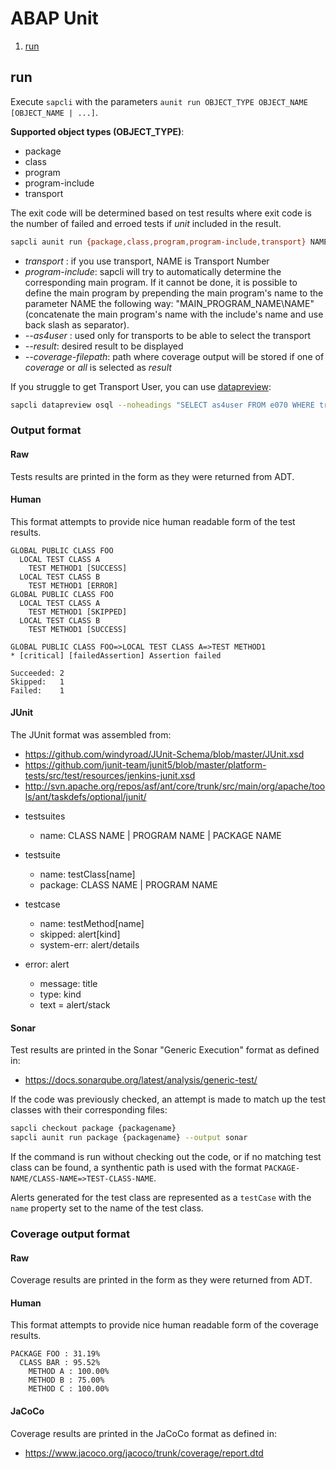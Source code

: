 # ABAP Unit

1. [run](#run)

## run

Execute `sapcli` with the parameters `aunit run OBJECT_TYPE OBJECT_NAME [OBJECT_NAME | ...]`.

**Supported object types (OBJECT_TYPE)**:
- package
- class
- program
- program-include
- transport

The exit code will be determined based on test results where exit code is the
number of failed and erroed tests if _unit_ included in the result.

```bash
sapcli aunit run {package,class,program,program-include,transport} NAME [--output {raw,human,junit4,junit4warningsng}] [--as4user NAME] [--result {unit,coverage,all}] [--coverage-output {raw, human, jacoco}] [--coverage-filepath PATH]
```

- _transport_ : if you use transport, NAME is Transport Number
- _program-include_: sapcli will try to automatically determine the corresponding main program. If it cannot be done, it is possible to define the main program by prepending the main program's name to the parameter NAME the following way: "MAIN\_PROGRAM\_NAME\\NAME" (concatenate the main program's name with the include's name and use back slash as separator).
- _--as4user_ : used only for transports to be able to select the transport
- _--result_: desired result to be displayed
- _--coverage-filepath_: path where coverage output will be stored if one of _coverage_ or _all_ is selected as _result_

If you struggle to get Transport User, you can use [datapreview](datapreview.md):

```bash
sapcli datapreview osql --noheadings "SELECT as4user FROM e070 WHERE trkorr EQ '$CORRNR'"
```

### Output format

#### Raw

Tests results are printed in the form as they were returned from ADT.

#### Human

This format attempts to provide nice human readable form of the test results.

```
GLOBAL PUBLIC CLASS FOO
  LOCAL TEST CLASS A
    TEST METHOD1 [SUCCESS]
  LOCAL TEST CLASS B
    TEST METHOD1 [ERROR]
GLOBAL PUBLIC CLASS FOO
  LOCAL TEST CLASS A
    TEST METHOD1 [SKIPPED]
  LOCAL TEST CLASS B
    TEST METHOD1 [SUCCESS]

GLOBAL PUBLIC CLASS FOO=>LOCAL TEST CLASS A=>TEST METHOD1
* [critical] [failedAssertion] Assertion failed

Succeeded: 2
Skipped:   1
Failed:    1
```

#### JUnit

The JUnit format was assembled from:
- https://github.com/windyroad/JUnit-Schema/blob/master/JUnit.xsd
- https://github.com/junit-team/junit5/blob/master/platform-tests/src/test/resources/jenkins-junit.xsd
- http://svn.apache.org/repos/asf/ant/core/trunk/src/main/org/apache/tools/ant/taskdefs/optional/junit/

* testsuites
  - name: CLASS NAME | PROGRAM NAME | PACKAGE NAME

* testsuite
  - name: testClass[name]
  - package: CLASS NAME | PROGRAM NAME

* testcase
  - name: testMethod[name]
  - skipped: alert[kind]
  - system-err: alert/details

* error: alert
  - message: title
  - type: kind
  - text = alert/stack

#### Sonar

Test results are printed in the Sonar "Generic Execution" format as defined in:
- https://docs.sonarqube.org/latest/analysis/generic-test/

If the code was previously checked, an attempt is made to match up the test classes with their corresponding files:

```bash
sapcli checkout package {packagename}
sapcli aunit run package {packagename} --output sonar
```

If the command is run without checking out the code, or if no matching test class can be found, a synthentic path
is used with the format `PACKAGE-NAME/CLASS-NAME=>TEST-CLASS-NAME`.

Alerts generated for the test class are represented as a `testCase` with the `name` property set to the name of the
test class.

### Coverage output format

#### Raw

Coverage results are printed in the form as they were returned from ADT.

#### Human

This format attempts to provide nice human readable form of the coverage results.

```
PACKAGE FOO : 31.19%
  CLASS BAR : 95.52%
    METHOD A : 100.00%
    METHOD B : 75.00%
    METHOD C : 100.00%
```

#### JaCoCo

Coverage results are printed in the JaCoCo format as defined in:
- https://www.jacoco.org/jacoco/trunk/coverage/report.dtd
